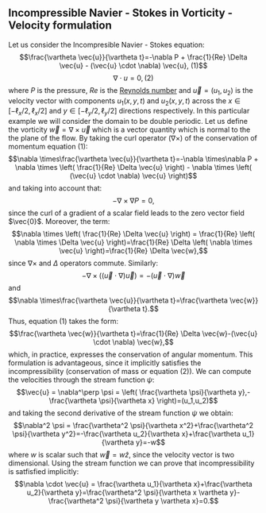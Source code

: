 ## Incompressible Navier - Stokes in Vorticity - Velocity formulation
Let us consider the Incompresible Navier - Stokes equation:
$$\frac{\vartheta \vec{u}}{\vartheta t}=-\nabla P + \frac{1}{Re} \Delta \vec{u} - (\vec{u} \cdot \nabla)  \vec{u},  (1)$$
$$\nabla \cdot u = 0,  (2)$$
where $P$ is the pressure, $Re$ is the [Reynolds number](https://en.wikipedia.org/wiki/Reynolds_number) and $\vec{u} = (u_1,u_2)$ is the velocity vector with components $u_1(x,y,t)$ and $u_2(x,y,t)$ across the $x\in[-\ell_x/2,\ell_x/2]$ and $y\in[-\ell_y/2,\ell_y/2]$ directions respectively. In this particular example we will consider the domain to be double periodic.
Let us define the vorticity $\vec{w}=\nabla \times \vec{u}$ which is a vector quantity which is normal to the the plane of the flow. By taking the curl operator $(\nabla \times )$ of the conservation of momentum equation (1):
$$\nabla \times\frac{\vartheta \vec{u}}{\vartheta t}=-\nabla \times\nabla P + \nabla \times \left( \frac{1}{Re} \Delta \vec{u} \right) - \nabla \times \left( (\vec{u} \cdot \nabla)  \vec{u} \right)$$
and taking into account that:
$$-\nabla \times\nabla P = 0,$$
since the curl of a gradient of a scalar field leads to the zero vector field $\vec{0}$. Moreover, the term:
$$\nabla \times \left( \frac{1}{Re} \Delta \vec{u} \right) = \frac{1}{Re} \left( \nabla \times \Delta \vec{u} \right)=\frac{1}{Re} \Delta \left( \nabla \times \vec{u} \right)=\frac{1}{Re} \Delta \vec{w},$$
since $\nabla \times$ and $\Delta$ operators commute. Similarly:
$$- \nabla \times \left( (\vec{u} \cdot \nabla)  \vec{u} \right)= -(\vec{u} \cdot \nabla) \vec{w}$$
and
$$\nabla \times\frac{\vartheta \vec{u}}{\vartheta t}=\frac{\vartheta \vec{w}}{\vartheta t}.$$
Thus, equation (1) takes the form:
$$\frac{\vartheta \vec{w}}{\vartheta t}=\frac{1}{Re} \Delta \vec{w}-(\vec{u} \cdot \nabla) \vec{w},$$
which, in practice, expresses the conservation of angular momentum. This formulation is advantageous, since it implicitly satisfies the incompressibility (conservation of mass or equation (2)). We can compute the velocities through the stream function $\psi$:
$$\vec{u} = \nabla^\perp \psi = \left( \frac{\vartheta \psi}{\vartheta y},-\frac{\vartheta \psi}{\vartheta x} \right)=(u_1,u_2)$$
and taking the second derivative of the stream function $\psi$ we obtain:
$$\nabla^2 \psi = \frac{\vartheta^2 \psi}{\vartheta x^2}+\frac{\vartheta^2 \psi}{\vartheta y^2}=-\frac{\vartheta u_2}{\vartheta x}+\frac{\vartheta u_1}{\vartheta y}=-w$$
where $w$ is scalar such that $\vec{w} = w\hat{z}$, since the velocity vector is two dimensional. Using the stream function we can prove that incompressibility is satfisfied implicitly:
$$\nabla \cdot \vec{u} = \frac{\vartheta u_1}{\vartheta x}+\frac{\vartheta u_2}{\vartheta y}=\frac{\vartheta^2 \psi}{\vartheta x \vartheta y}-\frac{\vartheta^2 \psi}{\vartheta y \vartheta x}=0.$$
